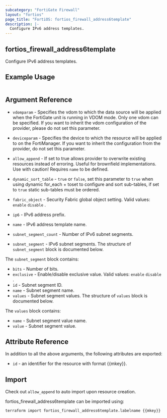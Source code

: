 ```yaml
---
subcategory: "FortiGate Firewall"
layout: "fortios"
page_title: "FortiOS: fortios_firewall_address6template"
description: |-
  Configure IPv6 address templates.
---
```


## fortios_firewall_address6template
Configure IPv6 address templates.

## Example Usage

```hcl

```

## Argument Reference
* `vdomparam` - Specifies the vdom to which the data source will be applied when the FortiGate unit is running in VDOM mode. Only one vdom can be specified. If you want to inherit the vdom configuration of the provider, please do not set this parameter.
* `deviceparam` - Specifies the device to which the resource will be applied to on the FortiManager. If you want to inherit the configuration from the provider, do not set this parameter.
* `allow_append` - If set to true allows provider to overwrite existing resources instead of erroring. Useful for brownfield implementations. Use with caution! Requires `name` to be defined.
* `dynamic_sort_table` - `true` or `false`, set this parameter to `true` when using dynamic for_each + toset to configure and sort sub-tables, if set to `true` static sub-tables must be ordered.

* `fabric_object` - Security Fabric global object setting. Valid values: `enable` `disable` .
* `ip6` - IPv6 address prefix.
* `name` - IPv6 address template name.
* `subnet_segment_count` - Number of IPv6 subnet segments.
* `subnet_segment` - IPv6 subnet segments. The structure of `subnet_segment` block is documented below.

The `subnet_segment` block contains:

* `bits` - Number of bits.
* `exclusive` - Enable/disable exclusive value. Valid values: `enable` `disable` .
* `id` - Subnet segment ID.
* `name` - Subnet segment name.
* `values` - Subnet segment values. The structure of `values` block is documented below.

The `values` block contains:

* `name` - Subnet segment value name.
* `value` - Subnet segment value.

## Attribute Reference

In addition to all the above arguments, the following attributes are exported:
* `id` - an identifier for the resource with format {{mkey}}.

## Import

Check out `allow_append` to auto import upon resource creation.

fortios_firewall_address6template can be imported using:
```sh
terraform import fortios_firewall_address6template.labelname {{mkey}}
```
